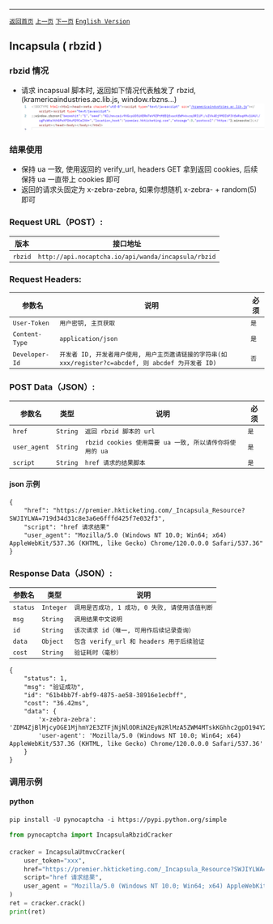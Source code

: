 ------

[`返回首页`](../README.md)    [`上一页`](incapsula_utmvc.md)       [`下一页`](hcaptcha.md)   [`English Version`](../en-US/incapsula_utmvc.md)

## Incapsula ( rbzid )

### rbzid 情况
* 请求 incapsual 脚本时, 返回如下情况代表触发了 rbzid, (kramericaindustries.ac.lib.js, window.rbzns...)
![rbzid](/images/incapsula/rbzid.png)

### 结果使用
* 保持 ua 一致, 使用返回的 verify_url, headers GET 拿到返回 cookies, 后续保持 ua 一直带上 cookies 即可
* 返回的请求头固定为 x-zebra-zebra, 如果你想随机 x-zebra- + random(5) 即可

### Request URL（POST）:

| 版本               | 接口地址                                                    |
|-------------------|---------------------------------------------------------|
| `rbzid` | `http://api.nocaptcha.io/api/wanda/incapsula/rbzid` |

### Request Headers:

| 参数名            | 说明                 | 必须  |
|----------------|--------------------|-----|
| `User-Token`   | `用户密钥, 主页获取`       | `是` |
| `Content-Type` | `application/json` | `是` |
| `Developer-Id` | `开发者 ID, 开发者用户使用, 用户主页邀请链接的字符串(如 xxx/register?c=abcdef, 则 abcdef 为开发者 ID)`           | `否` |

### POST Data（JSON）:

| 参数名          | 类型        | 说明  | 必须  |
|--------------|-----------|----------------------|-----|
| `href`        | `String`  | `返回 rbzid 脚本的 url` | `是` |
| `user_agent` | `String`  | `rbzid cookies 使用需要 ua 一致, 所以请传你将使用的 ua`  | `是` |
| `script` | `String`  | `href 请求的结果脚本` | `是` |

#### json 示例

```
{
    "href": "https://premier.hkticketing.com/_Incapsula_Resource?SWJIYLWA=719d34d31c8e3a6e6fffd425f7e032f3",
    "script": "href 请求结果"
    "user_agent": "Mozilla/5.0 (Windows NT 10.0; Win64; x64) AppleWebKit/537.36 (KHTML, like Gecko) Chrome/120.0.0.0 Safari/537.36"
}
```

### Response Data（JSON）:

| 参数名            | 类型        | 说明                            |
|----------------|-----------|-------------------------------|
| `status`       | `Integer` | `调用是否成功, 1 成功, 0 失败, 请使用该值判断` |
| `msg`          | `String`  | `调用结果中文说明`                    |
| `id`           | `String`  | `该次请求 id（唯一, 可用作后续记录查询）`      |
| `data` | `Object`  | `包含 verify_url 和 headers 用于后续验证`    |
| `cost`         | `String`  | `验证耗时（毫秒）`                    |

```
{
    "status": 1,
    "msg": "验证成功",
    "id": "61b4bb7f-abf9-4875-ae58-38916e1ecbff",
    "cost": "36.42ms",
    "data": {
        'x-zebra-zebra': 'ZDM4ZjBlMjcyOGE1MjhmY2E3ZTFjNjNlODRiN2EyN2RlMzA5ZWM4MTskKGhhc2gpO194Y2FsYyhhcmd1bWVudHMuY2FsbGUpOzA7JChoYXNoKTtfeGNhbGMoYXJndW1lbnRzLmNhbGxlKTstNTkyNTkyNTg3MjA7JChoYXNoKTtfeGNhbGMoYXJndW1lbnRzLmNhbGxlKTtkaXNhYmxlZDskKGhhc2gpO194Y2FsYyhhcmd1bWVudHMuY2FsbGUpOzEyMzEyMw==', 
        'user-agent': 'Mozilla/5.0 (Windows NT 10.0; Win64; x64) AppleWebKit/537.36 (KHTML, like Gecko) Chrome/120.0.0.0 Safari/537.36'
    }
}
```

### 调用示例

#### python

```shell
pip install -U pynocaptcha -i https://pypi.python.org/simple
```

```python
from pynocaptcha import IncapsulaRbzidCracker

cracker = IncapsulaUtmvcCracker(
    user_token="xxx",
    href="https://premier.hkticketing.com/_Incapsula_Resource?SWJIYLWA=719d34d31c8e3a6e6fffd425f7e032f3",
    script="href 请求结果",
    user_agent = "Mozilla/5.0 (Windows NT 10.0; Win64; x64) AppleWebKit/537.36 (KHTML, like Gecko) Chrome/120.0.0.0 Safari/537.36"
)
ret = cracker.crack()
print(ret)
```